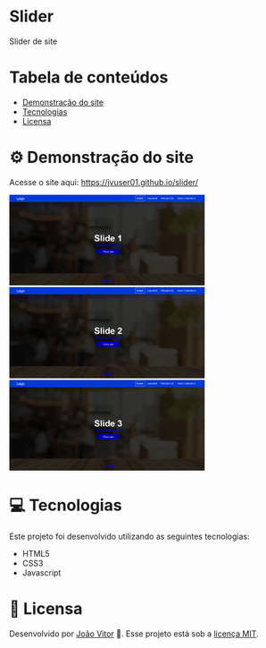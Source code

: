 # Slider

Slider de site

# Tabela de conteúdos

* [Demonstração do site](#gear-Demonstração-do-site)
* [Tecnologias](#computer-Tecnologias)
* [Licensa](#page_facing_up-Licensa)

# :gear: Demonstração do site

Acesse o site aqui: https://jvuser01.github.io/slider/

<div>
    <img src="screenshots/screenshot 1.png" alt="Screenshot" width="350px"/>
    <img src="screenshots/screenshot 2.png" alt="Screenshot" width="350px"/>
    <img src="screenshots/screenshot 3.png" alt="Screenshot" width="350px"/>
</div>

# :computer: Tecnologias

Este projeto foi desenvolvido utilizando as seguintes tecnologias:

* HTML5
* CSS3
* Javascript

# :page_facing_up: Licensa

Desenvolvido por [João Vitor](https://github.com/JVUser01) :rocket:. Esse projeto está sob a [licença MIT](LICENSE.txt).
